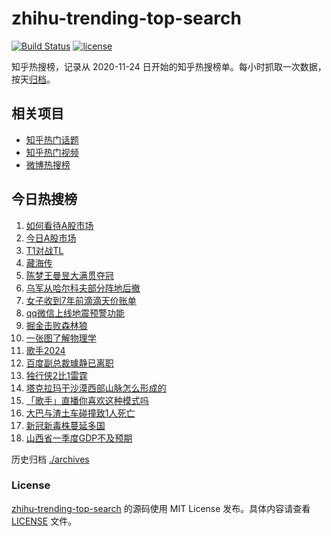 # zhihu-trending-top-search

[![Build Status](https://github.com/justjavac/zhihu-trending-top-search/workflows/ci/badge.svg?branch=main)](https://github.com/justjavac/zhihu-trending-top-search/actions)
[![license](https://img.shields.io/github/license/justjavac/zhihu-trending-top-search)](https://github.com/justjavac/zhihu-trending-top-search/blob/main/LICENSE)

知乎热搜榜，记录从 2020-11-24 日开始的知乎热搜榜单。每小时抓取一次数据，按天[归档](./archives)。

## 相关项目

- [知乎热门话题](https://github.com/justjavac/zhihu-trending-hot-questions)
- [知乎热门视频](https://github.com/justjavac/zhihu-trending-hot-video)
- [微博热搜榜](https://github.com/justjavac/weibo-trending-hot-search)

## 今日热搜榜

<!-- BEGIN -->
<!-- 最后更新时间 Thu May 16 2024 15:08:49 GMT+0800 (China Standard Time) -->

1. [如何看待A股市场](https://www.zhihu.com/search?q=%E5%A6%82%E4%BD%95%E7%9C%8B%E5%BE%85A%E8%82%A1%E5%B8%82%E5%9C%BA)
1. [今日A股市场](https://www.zhihu.com/search?q=%E4%BB%8A%E6%97%A5A%E8%82%A1%E5%B8%82%E5%9C%BA)
1. [T1对战TL](https://www.zhihu.com/search?q=T1%E5%AF%B9%E6%88%98TL)
1. [藏海传](https://www.zhihu.com/search?q=%E8%97%8F%E6%B5%B7%E4%BC%A0)
1. [陈梦王曼昱大满贯夺冠](https://www.zhihu.com/search?q=%E9%99%88%E6%A2%A6%E7%8E%8B%E6%9B%BC%E6%98%B1%E5%A4%A7%E6%BB%A1%E8%B4%AF%E5%A4%BA%E5%86%A0)
1. [乌军从哈尔科夫部分阵地后撤](https://www.zhihu.com/search?q=%E4%B9%8C%E5%86%9B%E4%BB%8E%E5%93%88%E5%B0%94%E7%A7%91%E5%A4%AB%E9%83%A8%E5%88%86%E9%98%B5%E5%9C%B0%E5%90%8E%E6%92%A4)
1. [女子收到7年前滴滴天价账单](https://www.zhihu.com/search?q=%E5%A5%B3%E5%AD%90%E6%94%B6%E5%88%B07%E5%B9%B4%E5%89%8D%E6%BB%B4%E6%BB%B4%E5%A4%A9%E4%BB%B7%E8%B4%A6%E5%8D%95)
1. [qq微信上线地震预警功能](https://www.zhihu.com/search?q=qq%E5%BE%AE%E4%BF%A1%E4%B8%8A%E7%BA%BF%E5%9C%B0%E9%9C%87%E9%A2%84%E8%AD%A6%E5%8A%9F%E8%83%BD)
1. [掘金击败森林狼](https://www.zhihu.com/search?q=%E6%8E%98%E9%87%91%E5%87%BB%E8%B4%A5%E6%A3%AE%E6%9E%97%E7%8B%BC)
1. [一张图了解物理学](https://www.zhihu.com/search?q=%E4%B8%80%E5%BC%A0%E5%9B%BE%E4%BA%86%E8%A7%A3%E7%89%A9%E7%90%86%E5%AD%A6)
1. [歌手2024](https://www.zhihu.com/search?q=%E6%AD%8C%E6%89%8B2024)
1. [百度副总裁璩静已离职](https://www.zhihu.com/search?q=%E7%99%BE%E5%BA%A6%E5%89%AF%E6%80%BB%E8%A3%81%E7%92%A9%E9%9D%99%E5%B7%B2%E7%A6%BB%E8%81%8C)
1. [独行侠2比1雷霆](https://www.zhihu.com/search?q=%E7%8B%AC%E8%A1%8C%E4%BE%A02%E6%AF%941%E9%9B%B7%E9%9C%86)
1. [塔克拉玛干沙漠西部山脉怎么形成的](https://www.zhihu.com/search?q=%E5%A1%94%E5%85%8B%E6%8B%89%E7%8E%9B%E5%B9%B2%E6%B2%99%E6%BC%A0%E8%A5%BF%E9%83%A8%E5%B1%B1%E8%84%89%E6%80%8E%E4%B9%88%E5%BD%A2%E6%88%90%E7%9A%84)
1. [「歌手」直播你喜欢这种模式吗](https://www.zhihu.com/search?q=%E3%80%8C%E6%AD%8C%E6%89%8B%E3%80%8D%E7%9B%B4%E6%92%AD%E4%BD%A0%E5%96%9C%E6%AC%A2%E8%BF%99%E7%A7%8D%E6%A8%A1%E5%BC%8F%E5%90%97)
1. [大巴与渣土车碰撞致1人死亡](https://www.zhihu.com/search?q=%E5%A4%A7%E5%B7%B4%E4%B8%8E%E6%B8%A3%E5%9C%9F%E8%BD%A6%E7%A2%B0%E6%92%9E%E8%87%B41%E4%BA%BA%E6%AD%BB%E4%BA%A1)
1. [新冠新毒株蔓延多国](https://www.zhihu.com/search?q=%E6%96%B0%E5%86%A0%E6%96%B0%E6%AF%92%E6%A0%AA%E8%94%93%E5%BB%B6%E5%A4%9A%E5%9B%BD)
1. [山西省一季度GDP不及预期](https://www.zhihu.com/search?q=%E5%B1%B1%E8%A5%BF%E7%9C%81%E4%B8%80%E5%AD%A3%E5%BA%A6GDP%E4%B8%8D%E5%8F%8A%E9%A2%84%E6%9C%9F)

<!-- END -->

历史归档 [./archives](./archives)

### License

[zhihu-trending-top-search](https://github.com/justjavac/zhihu-trending-top-search) 的源码使用 MIT License
发布。具体内容请查看 [LICENSE](./LICENSE) 文件。
